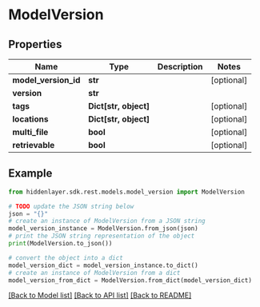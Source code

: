 # ModelVersion


## Properties

Name | Type | Description | Notes
------------ | ------------- | ------------- | -------------
**model_version_id** | **str** |  | [optional] 
**version** | **str** |  | 
**tags** | **Dict[str, object]** |  | [optional] 
**locations** | **Dict[str, object]** |  | [optional] 
**multi_file** | **bool** |  | [optional] 
**retrievable** | **bool** |  | [optional] 

## Example

```python
from hiddenlayer.sdk.rest.models.model_version import ModelVersion

# TODO update the JSON string below
json = "{}"
# create an instance of ModelVersion from a JSON string
model_version_instance = ModelVersion.from_json(json)
# print the JSON string representation of the object
print(ModelVersion.to_json())

# convert the object into a dict
model_version_dict = model_version_instance.to_dict()
# create an instance of ModelVersion from a dict
model_version_from_dict = ModelVersion.from_dict(model_version_dict)
```
[[Back to Model list]](../README.md#documentation-for-models) [[Back to API list]](../README.md#documentation-for-api-endpoints) [[Back to README]](../README.md)


